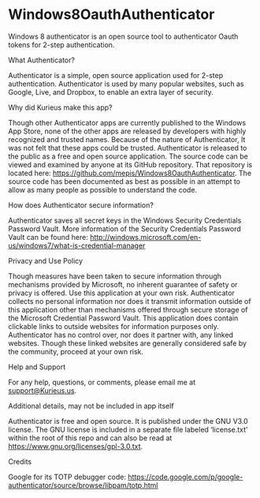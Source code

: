 Windows8OauthAuthenticator
==========================

Windows 8 authenticator is an open source tool to authenticator Oauth tokens for 2-step authentication. 

What Authenticator?

Authenticator is a simple, open source application used for 2-step authentication. Authenticator is used by many popular websites, such as Google, Live, and Dropbox, to enable an extra layer of security.

Why did Kurieus make this app?

Though other Authenticator apps are currently published to the Windows App Store, none of the other apps are released by developers with highly recognized and trusted names. Because of the nature of Authenticator, It was not felt that these apps could be trusted. Authenticator is released to the public as a free and open source application. The source code can be viewed and examined by anyone at its GitHub repository. That repository is located here: https://github.com/mepis/Windows8OauthAuthenticator. The source code has been documented as best as possible in an attempt to allow as many people as possible to understand the code.

How does Authenticator secure information?

Authenticator saves all secret keys in the Windows Security Credentials Password Vault. More information of the Security Credentials Password Vault can be found here: http://windows.microsoft.com/en-us/windows7/what-is-credential-manager

Privacy and Use Policy

Though measures have been taken to secure information through mechanisms provided by Microsoft, no inherent guarantee of safety or privacy is offered. Use this application at your own risk. 
Authenticator collects no personal information nor does it transmit information outside of this application other than mechanisms offered through secure storage of the Microsoft Credential Password Vault. 
This application does contain clickable links to outside websites for information purposes only. Authenticator has no control over, nor does it partner with, any linked websites. Though these linked websites are generally considered safe by the community, proceed at your own risk.

Help and Support

For any help, questions, or comments, please email me at support@Kurieus.us.

Additional details, may not be included in app itself

Authenticator is free and open source. It is published under the GNU V3.0 license.
The GNU license is included in a separate file labeled ‘license.txt’ within the root of this repo and can also be read at https://www.gnu.org/licenses/gpl-3.0.txt.

Credits

Google for its TOTP debugger code: https://code.google.com/p/google-authenticator/source/browse/libpam/totp.html



